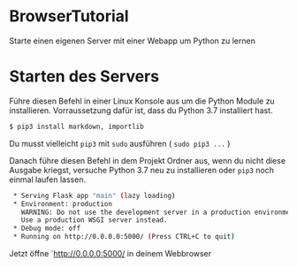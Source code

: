 # BrowserTutorial
Starte einen eigenen Server mit einer Webapp um Python zu lernen

# Starten des Servers

Führe diesen Befehl in einer Linux Konsole aus um die Python Module zu installieren.
Vorraussetzung dafür ist, dass du Python 3.7 installiert hast.

```bash
$ pip3 install markdown, importlib
```
Du musst vielleicht `pip3` mit `sudo` ausführen ( `sudo pip3 ...` )

Danach führe diesen Befehl in dem Projekt Ordner aus, wenn du nicht diese Ausgabe kriegst,
versuche Python 3.7 neu zu installieren oder `pip3` noch einmal laufen lassen.
```bash
 * Serving Flask app "main" (lazy loading)
 * Environment: production
   WARNING: Do not use the development server in a production environment.
   Use a production WSGI server instead.
 * Debug mode: off
 * Running on http://0.0.0.0:5000/ (Press CTRL+C to quit)
```
Jetzt öffne `http://0.0.0.0:5000/ in deinem Webbrowser

